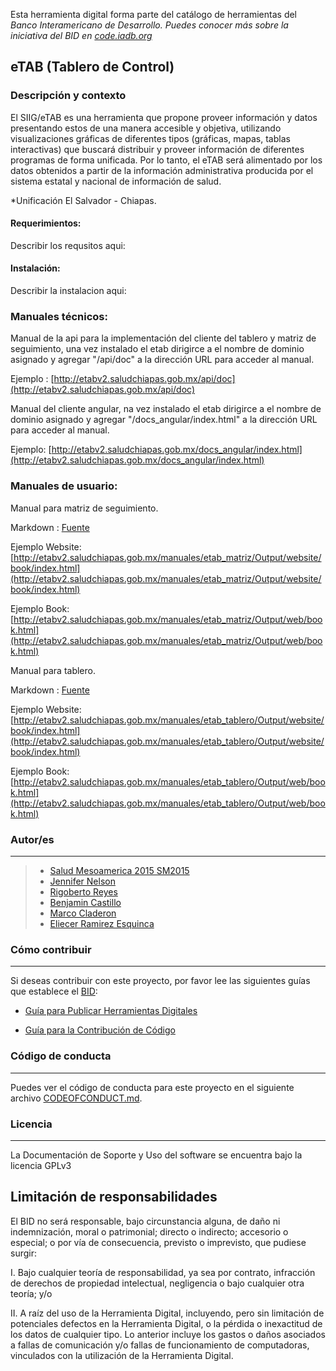 Esta herramienta digital forma parte del catálogo de herramientas del **Banco Interamericano de Desarrollo*. Puedes conocer más sobre la iniciativa del BID en [code.iadb.org](code.iadb.org)*

  

## eTAB (Tablero de Control) 

  

### Descripción y contexto

  

El SIIG/eTAB es una herramienta que propone proveer información y datos presentando estos de una manera accesible y objetiva, utilizando visualizaciones gráficas de diferentes tipos (gráficas, mapas, tablas interactivas) que buscará distribuir y proveer información de diferentes programas de forma unificada. Por lo tanto, el eTAB será alimentado por los datos obtenidos a partir de la información administrativa producida por el sistema estatal y nacional de información de salud.

*Unificación El Salvador - Chiapas.


#### Requerimientos:

Describir los requsitos aqui:


#### Instalación:

Describir la instalacion aqui:


### Manuales técnicos:

Manual de la api para la implementación del cliente del tablero y matriz de seguimiento, una vez instalado el etab dirigirce a el nombre de dominio asignado y agregar "/api/doc" a la dirección URL para acceder al manual.

Ejemplo : [http://etabv2.saludchiapas.gob.mx/api/doc](http://etabv2.saludchiapas.gob.mx/api/doc)


Manual del cliente angular, na vez instalado el etab dirigirce a el nombre de dominio asignado y agregar "/docs_angular/index.html" a la dirección URL para acceder al manual.

Ejemplo: [http://etabv2.saludchiapas.gob.mx/docs_angular/index.html](http://etabv2.saludchiapas.gob.mx/docs_angular/index.html)

### Manuales de usuario:

Manual para matriz de seguimiento.

Markdown : [Fuente](https://github.com/rigosv/etab/blob/master/public/manuales/etab_matriz/)

Ejemplo Website: [http://etabv2.saludchiapas.gob.mx/manuales/etab_matriz/Output/website/book/index.html](http://etabv2.saludchiapas.gob.mx/manuales/etab_matriz/Output/website/book/index.html)

Ejemplo Book: [http://etabv2.saludchiapas.gob.mx/manuales/etab_matriz/Output/web/book.html](http://etabv2.saludchiapas.gob.mx/manuales/etab_matriz/Output/web/book.html)



Manual para tablero.

Markdown : [Fuente](https://github.com/rigosv/etab/blob/master/public/manuales/etab_tablero/)

Ejemplo Website: [http://etabv2.saludchiapas.gob.mx/manuales/etab_tablero/Output/website/book/index.html](http://etabv2.saludchiapas.gob.mx/manuales/etab_tablero/Output/website/book/index.html)

Ejemplo Book: [http://etabv2.saludchiapas.gob.mx/manuales/etab_tablero/Output/web/book.html](http://etabv2.saludchiapas.gob.mx/manuales/etab_tablero/Output/web/book.html)

### Autor/es
  

---
> - [Salud Mesoamerica 2015 SM2015](https://www.iadb.org)
> - [Jennifer Nelson ](mailto:jennifern@iadb.org)
> - [Rigoberto Reyes ](https://github.com/rigosv "Github")
> - [Benjamin Castillo ](https://github.com/bcastillo "Github")
> - [Marco Claderon ](https://github.com/m2rc8 "Github")
> - [Eliecer Ramirez Esquinca](https://github.com/checherman "Github")



### Cómo contribuir

  

---

Si deseas contribuir con este proyecto, por favor lee las siguientes guías que establece el [BID](https://www.iadb.org/es  "BID"):

*  [Guía para Publicar Herramientas Digitales](https://el-bid.github.io/guia-de-publicacion/  "Guía para Publicar")

*  [Guía para la Contribución de Código](https://github.com/EL-BID/Plantilla-de-repositorio/blob/master/CONTRIBUTING.md  "Guía de Contribución de Código")

  

### Código de conducta

---

Puedes ver el código de conducta para este proyecto en el siguiente archivo [CODEOFCONDUCT.md](https://github.com/EL-BID/Supervision-SISBEN-ML/blob/master/CODEOFCONDUCT.md).

  


### Licencia
---

La Documentación de Soporte y Uso del software se encuentra bajo la licencia GPLv3

  

## Limitación de responsabilidades

  

El BID no será responsable, bajo circunstancia alguna, de daño ni indemnización, moral o patrimonial; directo o indirecto; accesorio o especial; o por vía de consecuencia, previsto o imprevisto, que pudiese surgir:

I. Bajo cualquier teoría de responsabilidad, ya sea por contrato, infracción de derechos de propiedad intelectual, negligencia o bajo cualquier otra teoría; y/o

II. A raíz del uso de la Herramienta Digital, incluyendo, pero sin limitación de potenciales defectos en la Herramienta Digital, o la pérdida o inexactitud de los datos de cualquier tipo. 
Lo anterior incluye los gastos o daños asociados a fallas de comunicación y/o fallas de funcionamiento de computadoras, vinculados con la utilización de la Herramienta Digital.
